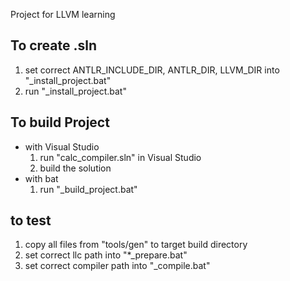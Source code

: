 Project for LLVM learning

## To create .sln
1. set correct ANTLR_INCLUDE_DIR, ANTLR_DIR, LLVM_DIR into "_install_project.bat"
2. run "_install_project.bat"

## To build Project
- with Visual Studio
    1. run "calc_compiler.sln" in Visual Studio
    2. build the solution
- with bat
    1. run "_build_project.bat"
    

## to test
1. copy all files from "tools/gen" to target build directory
2. set correct llc path into "*_prepare.bat"
3. set correct compiler path into "_compile.bat"
